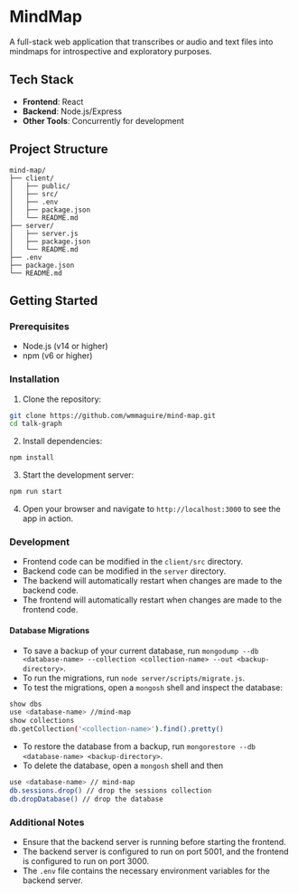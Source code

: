 # MindMap 

A full-stack web application that transcribes or audio and text files into mindmaps for introspective and exploratory purposes.

## Tech Stack

- **Frontend**: React
- **Backend**: Node.js/Express
- **Other Tools**: Concurrently for development

## Project Structure
```
mind-map/
├── client/
│   ├── public/
│   ├── src/
│   ├── .env
│   ├── package.json
│   └── README.md
├── server/
│   ├── server.js
│   ├── package.json
│   └── README.md
├── .env
├── package.json
└── README.md
```

## Getting Started

### Prerequisites

- Node.js (v14 or higher)
- npm (v6 or higher)

### Installation

1. Clone the repository:
```bash
git clone https://github.com/wmmaguire/mind-map.git
cd talk-graph
```

2. Install dependencies:
```bash
npm install
```

3. Start the development server:
```bash
npm run start
```

4. Open your browser and navigate to `http://localhost:3000` to see the app in action.

### Development

- Frontend code can be modified in the `client/src` directory.
- Backend code can be modified in the `server` directory.
- The backend will automatically restart when changes are made to the backend code.
- The frontend will automatically restart when changes are made to the frontend code.

#### Database Migrations

- To save a backup of your current database, run `mongodump --db <database-name> --collection <collection-name> --out <backup-directory>`.
- To run the migrations, run `node server/scripts/migrate.js`.
- To test the migrations, open a `mongosh` shell and inspect the database:
```bash
show dbs
use <database-name> //mind-map
show collections
db.getCollection('<collection-name>').find().pretty()
```
- To restore the database from a backup, run `mongorestore --db <database-name> <backup-directory>`.
- To delete the database, open a `mongosh` shell and then 
```bash
use <database-name> // mind-map
db.sessions.drop() // drop the sessions collection
db.dropDatabase() // drop the database
```

### Additional Notes

- Ensure that the backend server is running before starting the frontend.
- The backend server is configured to run on port 5001, and the frontend is configured to run on port 3000.
- The `.env` file contains the necessary environment variables for the backend server.